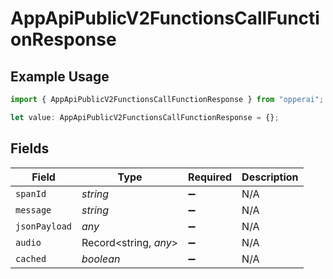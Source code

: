 # AppApiPublicV2FunctionsCallFunctionResponse

## Example Usage

```typescript
import { AppApiPublicV2FunctionsCallFunctionResponse } from "opperai";

let value: AppApiPublicV2FunctionsCallFunctionResponse = {};
```

## Fields

| Field                 | Type                  | Required              | Description           |
| --------------------- | --------------------- | --------------------- | --------------------- |
| `spanId`              | *string*              | :heavy_minus_sign:    | N/A                   |
| `message`             | *string*              | :heavy_minus_sign:    | N/A                   |
| `jsonPayload`         | *any*                 | :heavy_minus_sign:    | N/A                   |
| `audio`               | Record<string, *any*> | :heavy_minus_sign:    | N/A                   |
| `cached`              | *boolean*             | :heavy_minus_sign:    | N/A                   |